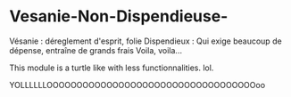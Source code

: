 # Vesanie-Non-Dispendieuse-


Vésanie : déreglement d'esprit, folie 
Dispendieux : Qui exige beaucoup de dépense, entraîne de grands frais
Voila, voila...

This module is a turtle like with less functionnalities. lol.

YOLLLLLLOOOOOOOOOOOOOOOOOOOOOOOOOOOOOOOOOOOoo

